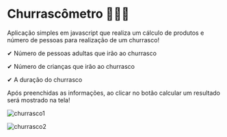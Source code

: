 # Churrascômetro 🍢🍢🍢

Aplicação simples em javascript que realiza um cálculo de produtos e número de pessoas para realização de um churrasco!

✔ Número de pessoas adultas que irão ao churrasco

✔ Número de crianças que irão ao churrasco

✔ A duração do churrasco

Após preenchidas as informações, ao clicar no botão calcular um resultado será mostrado na tela!

![churrasco1](https://user-images.githubusercontent.com/28484134/202709130-95bf50b7-f8d4-44d7-9b72-c898292ff9c5.jpg)

![churrasco2](https://user-images.githubusercontent.com/28484134/202709149-96a9ad52-209f-41cb-97fc-3a571b0afd8b.jpg)
